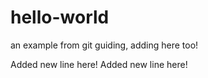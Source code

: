 # hello-world
an example from git guiding, adding here too!

Added new line here!
Added new line here!

